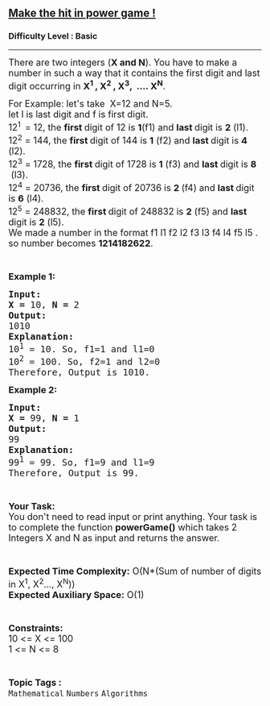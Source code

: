 <h2><a href="https://practice.geeksforgeeks.org/problems/make-the-hit-in-power-game3729/1?page=3&category[]=Numbers&sortBy=submissions">Make the hit in power game !</a></h2><h3>Difficulty Level : Basic</h3><hr><div class="problems_problem_content__Xm_eO"><p><span style="font-size:18px">There are two integers (<strong>X&nbsp;and N</strong>).&nbsp;You&nbsp;have to make a number in such a way&nbsp;that it contains the first digit and last digit occurring in <strong>X<sup>1&nbsp;</sup>, X<sup>2&nbsp;</sup>, X<sup>3</sup>, &nbsp;.... X<sup>N</sup></strong>.</span></p>

<p><span style="font-size:18px">For Example: let's take &nbsp;X=12&nbsp;and N=5.<br>
let l is last digit and f is first digit.<br>
12<sup>1 &nbsp;</sup>= 12, the <strong>first </strong>digit of 12 is <strong>1</strong>(f1) and <strong>last&nbsp;</strong>digit is <strong>2</strong> (l1).<br>
12<sup>2</sup>&nbsp;= 144, the <strong>first </strong>digit of 144 is <strong>1</strong> (f2) and <strong>last </strong>digit is <strong>4</strong> (l2).<br>
12<sup>3</sup>&nbsp;= 1728, the <strong>first </strong>digit of 1728&nbsp;is <strong>1</strong> (f3) and <strong>last </strong>digit is <strong>8</strong> &nbsp;(l3).<br>
12<sup>4</sup>&nbsp;= 20736, the <strong>first </strong>digit of 20736&nbsp;is <strong>2&nbsp;</strong>(f4) and <strong>last </strong>digit is <strong>6</strong> (l4).<br>
12<sup>5</sup>&nbsp;= 248832, the <strong>first </strong>digit of 248832&nbsp;is <strong>2</strong>&nbsp;(f5) and <strong>last </strong>digit is <strong>2</strong> (l5).<br>
We made a number in the format f1 l1 f2 l2 f3 l3 f4 l4 f5 l5 .<br>
so number becomes <strong>1214182622</strong>.</span></p>

<p>&nbsp;</p>

<p><span style="font-size:18px"><strong>Example 1:</strong></span></p>

<pre><span style="font-size:18px"><strong>Input:</strong></span>
<strong><span style="font-size:18px">X = </span></strong><span style="font-size:18px">10, <strong>N = </strong>2</span>
<span style="font-size:18px"><strong>Output:</strong></span>
<span style="font-size:18px">1010</span>
<span style="font-size:18px"><strong>Explanation:</strong></span>
<span style="font-size:18px">10<sup>1</sup> = 10. So, f1=1 and l1=0</span>
<span style="font-size:18px">10<sup>2</sup> = 100. So, f2=1 and l2=0</span>
<span style="font-size:18px">Therefore, Output is 1010.</span></pre>

<p><span style="font-size:18px"><strong>Example 2:</strong></span></p>

<pre><span style="font-size:18px"><strong>Input:</strong></span>
<strong><span style="font-size:18px">X = </span></strong><span style="font-size:18px">99, <strong>N = </strong>1</span>
<span style="font-size:18px"><strong>Output:</strong></span>
<span style="font-size:18px">99</span>
<span style="font-size:18px"><strong>Explanation:</strong></span>
<span style="font-size:18px">99<sup>1</sup> = 99. So, f1=9 and l1=9</span>
<span style="font-size:18px">Therefore, Output is 99.</span></pre>

<p>&nbsp;</p>

<p><span style="font-size:18px"><strong>Your Task:</strong><br>
You don't need to read input or print anything. Your task is to complete the function <strong>powerGame()</strong> which takes 2 Integers X and N as input and returns the answer.</span></p>

<p>&nbsp;</p>

<p><span style="font-size:18px"><strong>Expected Time Complexity:</strong> O(N*(Sum of number of digits in X<sup>1</sup>, X<sup>2</sup>..., X<sup>N</sup>))<br>
<strong>Expected Auxiliary Space:</strong> O(1)</span></p>

<p>&nbsp;</p>

<p><span style="font-size:18px"><strong>Constraints:</strong></span><br>
<span style="font-size:18px">10 &lt;= X &lt;= 100</span><br>
<span style="font-size:18px">1 &lt;= N &lt;= 8</span></p>
</div><br><p><span style=font-size:18px><strong>Topic Tags : </strong><br><code>Mathematical</code>&nbsp;<code>Numbers</code>&nbsp;<code>Algorithms</code>&nbsp;